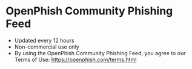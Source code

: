 # OpenPhish Community Phishing Feed
* Updated every 12 hours
* Non-commercial use only
* By using the OpenPhish Community Phishing Feed, you agree to our Terms of Use: https://openphish.com/terms.html
